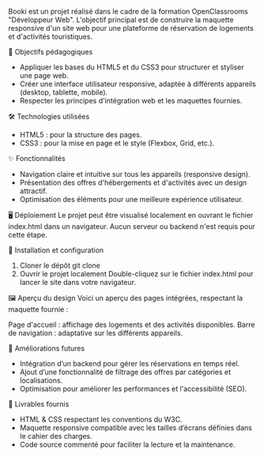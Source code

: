 
Booki est un projet réalisé dans le cadre de la formation OpenClassrooms "Développeur Web". 
L'objectif principal est de construire la maquette responsive d'un site web pour une plateforme de réservation de logements et d'activités touristiques.

📖 Objectifs pédagogiques
- Appliquer les bases du HTML5 et du CSS3 pour structurer et styliser une page web.
- Créer une interface utilisateur responsive, adaptée à différents appareils (desktop, tablette, mobile).
- Respecter les principes d'intégration web et les maquettes fournies.

🛠️ Technologies utilisées
- HTML5 : pour la structure des pages.
- CSS3 : pour la mise en page et le style (Flexbox, Grid, etc.).

✨ Fonctionnalités
- Navigation claire et intuitive sur tous les appareils (responsive design).
- Présentation des offres d'hébergements et d'activités avec un design attractif.
- Optimisation des éléments pour une meilleure expérience utilisateur.

🖥️ Déploiement
Le projet peut être visualisé localement en ouvrant le fichier index.html dans un navigateur. Aucun serveur ou backend n'est requis pour cette étape.

📐 Installation et configuration
1. Cloner le dépôt
git clone   
2. Ouvrir le projet localement
Double-cliquez sur le fichier index.html pour lancer le site dans votre navigateur.

🖼️ Aperçu du design
Voici un aperçu des pages intégrées, respectant la maquette fournie :

Page d'accueil : affichage des logements et des activités disponibles.
Barre de navigation : adaptative sur les différents appareils.

🚀 Améliorations futures
- Intégration d’un backend pour gérer les réservations en temps réel.
- Ajout d’une fonctionnalité de filtrage des offres par catégories et localisations.
- Optimisation pour améliorer les performances et l'accessibilité (SEO).

📑 Livrables fournis
- HTML & CSS respectant les conventions du W3C.
- Maquette responsive compatible avec les tailles d’écrans définies dans le cahier des charges.
- Code source commenté pour faciliter la lecture et la maintenance.
